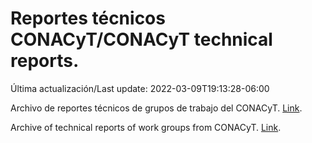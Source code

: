 # Reportes técnicos CONACyT/CONACyT technical reports.

Última actualización/Last update: 2022-03-09T19:13:28-06:00

Archivo de reportes técnicos de grupos de trabajo del CONACyT. [Link](https://salud.conacyt.mx/coronavirus/investigacion/productos/).

Archive of technical reports of work groups from CONACyT. [Link](https://salud.conacyt.mx/coronavirus/investigacion/productos/).

